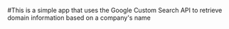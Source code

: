 #This is a simple app that uses the Google Custom Search API to retrieve domain information based on a company's name